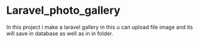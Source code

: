 # Laravel_photo_gallery
In this project i make a laravel gallery in this u can upload file image and its will save in database as well as in in folder.
